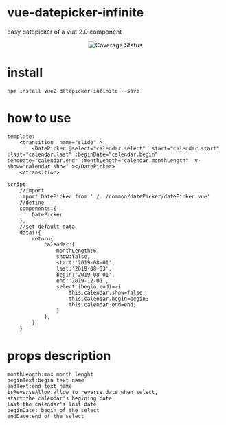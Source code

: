 # vue-datepicker-infinite
easy datepicker of a vue 2.0 component
<p align="center">


<img src="https://github.com/leepyng/vue-datepicker-infinite/blob/master/git/QQ20180508-153441.gif" alt="Coverage Status">


</p>

# install
	
	npm install vue2-datepicker-infinite --save
	

# how to use
	template:
		<transition  name="slide" >
			<DatePicker @select="calendar.select" :start="calendar.start"  :last="calendar.last" :beginDate="calendar.begin" :endDate="calendar.end" :monthLength="calendar.monthLength"  v-show="calendar.show" ></DatePicker>
		</transition>
	
	script:
		//import
		import DatePicker from './../common/datePicker/datePicker.vue'
		//define
		components:{
			DatePicker
		},
		//set default data
		data(){
			return{
				calendar:{
					monthLength:6,
					show:false,
					start:'2019-08-01',
					last:'2019-08-03',
					begin:'2019-08-01',
					end:'2019-12-01',
					select:(begin,end)=>{
						this.calendar.show=false;
						this.calendar.begin=begin;
						this.calendar.end=end;
					}
				},
			}
		}
		
	
# props description
	monthLength:max month lenght
	beginText:begin text name
	endText:end text name
	isReverseAllow:allow to reverse date when select,
	start:the calendar's begining date
	last:the calendar's last date
	beginDate: begin of the select
	endDate:end of the select
